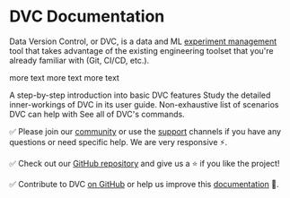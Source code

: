 # DVC Documentation

Data Version Control, or DVC, is a data and ML
[experiment management](/doc/user-guide/experiment-management) tool that takes
advantage of the existing engineering toolset that you're already familiar with
(Git, CI/CD, etc.).

<admon type="info" icon="beetle">

more text more text more text

</admon>

<cards>

  <card href="/doc/start" heading="Get Started">
    A step-by-step introduction into basic DVC features
  </card>

  <card href="/doc/user-guide" heading="User Guide">
    Study the detailed inner-workings of DVC in its user guide.
  </card>

  <card href="/doc/use-cases" heading="Use Cases">
    Non-exhaustive list of scenarios DVC can help with
  </card>

  <card href="/doc/command-reference" heading="Command Reference">
    See all of DVC's commands.
  </card>

</cards>

✅ Please join our [community](/community) or use the [support](/support)
channels if you have any questions or need specific help. We are very responsive
⚡.

✅ Check out our [GitHub repository](https://github.com/iterative/dvc) and give
us a ⭐ if you like the project!

✅ Contribute to DVC [on GitHub](https://github.com/iterative/dvc) or help us
improve this [documentation](https://github.com/iterative/dvc.org) 🙏.
